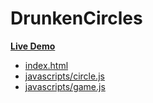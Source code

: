# DrunkenCircles

**[Live Demo][live-demo]**

* [index.html][index.html]
* [javascripts/circle.js][circle.js]
* [javascripts/game.js][game.js]

[live-demo]: http://appacademy-demos.github.io/DrunkenCircles/
[index.html]: https://github.com/appacademy-demos/DrunkenCircles/blob/gh-pages/index.html
[circle.js]: https://github.com/appacademy-demos/DrunkenCircles/blob/gh-pages/javascripts/circle.js
[game.js]: https://github.com/appacademy-demos/DrunkenCircles/blob/gh-pages/javascripts/game.js
